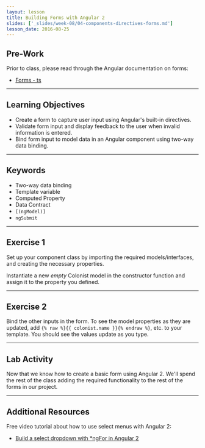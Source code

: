 ```yaml
---
layout: lesson
title: Building Forms with Angular 2
slides: ['_slides/week-08/04-components-directives-forms.md']
lesson_date: 2016-08-25
---
```


## Pre-Work

Prior to class, please read through the Angular documentation on forms:

- [Forms - ts](https://angular.io/docs/ts/latest/guide/forms.html)

---

## Learning Objectives

- Create a form to capture user input using Angular's built-in directives.
- Validate form input and display feedback to the user when invalid information is entered.
- Bind form input to model data in an Angular component using two-way data binding.

---

## Keywords

- Two-way data binding
- Template variable
- Computed Property
- Data Contract
- `[(ngModel)]`
- `ngSubmit`

---

## Exercise 1

Set up your component class by importing the required models/interfaces, and creating the necessary properties.

Instantiate a new *empty* Colonist model in the constructor function and assign it to the property you defined.

---

## Exercise 2

Bind the other inputs in the form. To see the model properties as they are updated,
add `{% raw %}{{ colonist.name }}{% endraw %}`, etc. to your template. You should see the values update as you type.

---

## Lab Activity

Now that we know how to create a basic form using Angular 2. We'll spend the rest of the class adding the required functionality to the rest of the forms in our project.

---

## Additional Resources

Free video tutorial about how to use select menus with Angular 2:

- [Build a select dropdown with *ngFor in Angular 2](https://egghead.io/lessons/angular-2-build-a-select-dropdown-with-ngfor-in-angular-2)

